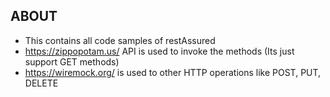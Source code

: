 ## ABOUT

  - This contains all code samples of restAssured
  - https://zippopotam.us/ API is used to invoke the methods (Its just support GET methods)
  - https://wiremock.org/ is used to other HTTP operations like POST, PUT, DELETE
